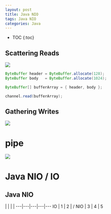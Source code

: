 ```yaml
---
layout: post
title: Java NIO
tags: Java NIO
categories: Java
---
```


* TOC 
{:toc}

## Scattering Reads

![](http://ifeve.com/wp-content/uploads/2013/06/scatter.png)

```java
ByteBuffer header = ByteBuffer.allocate(128);
ByteBuffer body   = ByteBuffer.allocate(1024);

ByteBuffer[] bufferArray = { header, body };

channel.read(bufferArray);
```

## Gathering Writes

![](http://ifeve.com/wp-content/uploads/2013/06/gather.png)


# pipe

![](http://ifeve.com/wp-content/uploads/2013/06/pipe.bmp)

# Java NIO / IO

## Java NIO

   |   |   |   |
---|---|---|---|---
IO | 1 | 2 | /
NIO | 3 | 4 | 5
